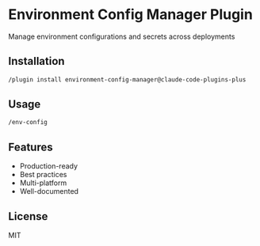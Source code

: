 # Environment Config Manager Plugin

Manage environment configurations and secrets across deployments

## Installation

```bash
/plugin install environment-config-manager@claude-code-plugins-plus
```

## Usage

```bash
/env-config
```

## Features

- Production-ready
- Best practices
- Multi-platform
- Well-documented

## License

MIT
